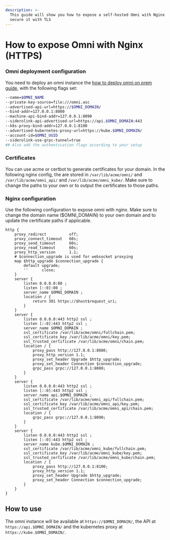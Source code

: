 ```yaml
---
description: >-
  This guide will show you how to expose a self-hosted Omni with Nginx and
  secure it with TLS
---
```


# How to expose Omni with Nginx (HTTPS)

### Omni deployment configuration

You need to deploy an omni instance the [how to deploy omni on prem guide](index.md), with the following flags set:

```bash
--name=$OMNI_NAME
--private-key-source=file:///omni.asc
--advertised-api-url=https://$OMNI_DOMAIN/
--bind-addr=127.0.0.1:8080
--machine-api-bind-addr=127.0.0.1:8090
--siderolink-api-advertised-url=https://api.$OMNI_DOMAIN:443
--k8s-proxy-bind-addr=127.0.0.1:8100
--advertised-kubernetes-proxy-url=https://kube.$OMNI_DOMAIN/
--account-id=$OMNI_UUID
--siderolink-use-grpc-tunnel=true
## Also add the authentication flags according to your setup
```

### Certificates

You can use acme or certbot to generate certificates for your domain. In the following nginx config, the are stored in `/var/lib/acme/omni/` and `/var/lib/acme/omni_api/` and `/var/lib/acme/omni_kube/`. Make sure to change the paths to your own or to output the certificates to those paths.

### Nginx configuration

Use the following configuration to expose omni with nginx. Make sure to change the domain name ($OMNI\_DOMAIN) to your own domain and to update the certificate paths if applicable.

```nginx
http {
	proxy_redirect          off;
	proxy_connect_timeout   60s;
	proxy_send_timeout      60s;
	proxy_read_timeout      60s;
	proxy_http_version      1.1;
	# $connection_upgrade is used for websocket proxying
	map $http_upgrade $connection_upgrade {
		default upgrade;
		''      close;
	}
    server {
		listen 0.0.0.0:80 ;
		listen [::0]:80 ;
		server_name $OMNI_DOMAIN ;
		location / {
			return 301 https://$host$request_uri;
		}
	}
	server {
		listen 0.0.0.0:443 http2 ssl ;
		listen [::0]:443 http2 ssl ;
		server_name $OMNI_DOMAIN ;
		ssl_certificate /var/lib/acme/omni/fullchain.pem;
		ssl_certificate_key /var/lib/acme/omni/key.pem;
		ssl_trusted_certificate /var/lib/acme/omni/chain.pem;
		location / {
			proxy_pass http://127.0.0.1:8080;
			proxy_http_version 1.1;
			proxy_set_header Upgrade $http_upgrade;
			proxy_set_header Connection $connection_upgrade;
			grpc_pass grpc://127.0.0.1:8080;
		}
	}
	server {
		listen 0.0.0.0:443 http2 ssl ;
		listen [::0]:443 http2 ssl ;
		server_name api.$OMNI_DOMAIN ;
		ssl_certificate /var/lib/acme/omni_api/fullchain.pem;
		ssl_certificate_key /var/lib/acme/omni_api/key.pem;
		ssl_trusted_certificate /var/lib/acme/omni_api/chain.pem;
		location / {
			grpc_pass grpc://127.0.0.1:8090;
		}
	}
	server {
		listen 0.0.0.0:443 http2 ssl ;
		listen [::0]:443 http2 ssl ;
		server_name kube.$OMNI_DOMAIN ;
		ssl_certificate /var/lib/acme/omni_kube/fullchain.pem;
		ssl_certificate_key /var/lib/acme/omni_kube/key.pem;
		ssl_trusted_certificate /var/lib/acme/omni_kube/chain.pem;
		location / {
			proxy_pass http://127.0.0.1:8100;
			proxy_http_version 1.1;
			proxy_set_header Upgrade $http_upgrade;
			proxy_set_header Connection $connection_upgrade;
		}
	}
}
```

## How to use

The omni instance will be available at `https://$OMNI_DOMAIN/`, the API at `https://api.$OMNI_DOMAIN/` and the kubernetes proxy at `https://kube.$OMNI_DOMAIN/`.
